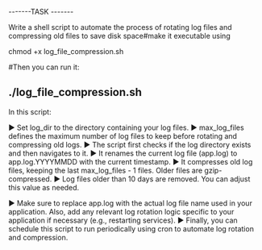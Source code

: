 -------TASK -------

Write a shell script to automate the process of rotating log files and compressing old files to save disk space#make it executable using 

chmod +x log_file_compression.sh

#Then you can run it:

./log_file_compression.sh
---------------------------------------------------------------------------------------------------------------------------------------------
In this script:

▶️ Set log_dir to the directory containing your log files.
▶️ max_log_files defines the maximum number of log files to keep before rotating and compressing old logs.
▶️ The script first checks if the log directory exists and then navigates to it.
▶️ It renames the current log file (app.log) to app.log.YYYYMMDD with the current timestamp.
▶️ It compresses old log files, keeping the last max_log_files - 1 files. Older files are gzip-compressed.
▶️ Log files older than 10 days are removed. You can adjust this value as needed.

▶️ Make sure to replace app.log with the actual log file name used in your application. Also, add any relevant log rotation logic specific to your application if necessary (e.g., restarting services).
▶️ Finally, you can schedule this script to run periodically using cron to automate log rotation and compression.

